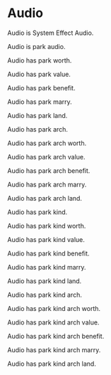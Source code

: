 # Audio

Audio is System Effect Audio.

Audio is park audio.

Audio has park worth.

Audio has park value.

Audio has park benefit.

Audio has park marry.

Audio has park land.

Audio has park arch.

Audio has park arch worth.

Audio has park arch value.

Audio has park arch benefit.

Audio has park arch marry.

Audio has park arch land.

Audio has park kind.

Audio has park kind worth.

Audio has park kind value.

Audio has park kind benefit.

Audio has park kind marry.

Audio has park kind land.

Audio has park kind arch.

Audio has park kind arch worth.

Audio has park kind arch value.

Audio has park kind arch benefit.

Audio has park kind arch marry.

Audio has park kind arch land.